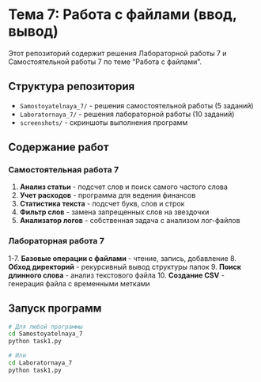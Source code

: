 # Тема 7: Работа с файлами (ввод, вывод)

Этот репозиторий содержит решения Лабораторной работы 7 и Самостоятельной работы 7 по теме "Работа с файлами".

## Структура репозитория

- `Samostoyatelnaya_7/` - решения самостоятельной работы (5 заданий)
- `Laboratornaya_7/` - решения лабораторной работы (10 заданий)
- `screenshots/` - скриншоты выполнения программ

## Содержание работ

### Самостоятельная работа 7
1. **Анализ статьи** - подсчет слов и поиск самого частого слова
2. **Учет расходов** - программа для ведения финансов
3. **Статистика текста** - подсчет букв, слов и строк
4. **Фильтр слов** - замена запрещенных слов на звездочки
5. **Анализатор логов** - собственная задача с анализом лог-файлов

### Лабораторная работа 7
1-7. **Базовые операции с файлами** - чтение, запись, добавление
8. **Обход директорий** - рекурсивный вывод структуры папок
9. **Поиск длинного слова** - анализ текстового файла
10. **Создание CSV** - генерация файла с временными метками

## Запуск программ

```bash
# Для любой программы
cd Samostoyatelnaya_7
python task1.py

# Или
cd Laboratornaya_7
python task1.py
